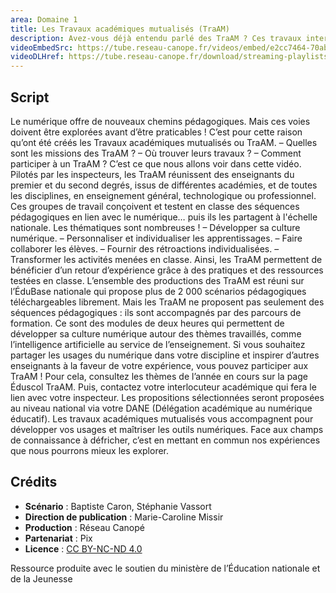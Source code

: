 ```yaml
---
area: Domaine 1
title: Les Travaux académiques mutualisés (TraAM)
description: Avez-vous déjà entendu parlé des TraAM ? Ces travaux inter-académiques menés par des enseignants du premier et du second degré abordent des thèmes émergents du numérique éducatif et proposent des scénarios pédagogiques associés. Plus de détails dans cette vidéo !
videoEmbedSrc: https://tube.reseau-canope.fr/videos/embed/e2cc7464-70ab-4f8c-a069-5112c2896477
videoDLHref: https://tube.reseau-canope.fr/download/streaming-playlists/hls/videos/e2cc7464-70ab-4f8c-a069-5112c2896477-1080-fragmented.mp4
---
```


## Script

Le numérique offre de nouveaux chemins pédagogiques. Mais ces voies doivent être explorées avant d’être praticables ! C’est pour cette raison qu’ont été créés les Travaux académiques mutualisés ou TraAM.
– Quelles sont les missions des TraAM ?
– Où trouver leurs travaux ?
– Comment participer à un TraAM ?
C’est ce que nous allons voir dans cette vidéo.
Pilotés par les inspecteurs, les TraAM réunissent des enseignants du premier et du second degrés, issus de différentes académies, et de toutes les disciplines, en enseignement général, technologique ou professionnel. Ces groupes de travail conçoivent et testent en classe des séquences pédagogiques en lien avec le numérique… puis ils les partagent à l'échelle nationale.
Les thématiques sont nombreuses !
– Développer sa culture numérique.
– Personnaliser et individualiser les apprentissages.
– Faire collaborer les élèves.
– Fournir des rétroactions individualisées.
– Transformer les activités menées en classe.
Ainsi, les TraAM permettent de bénéficier d’un retour d’expérience grâce à des pratiques et des ressources testées en classe.
L’ensemble des productions des TraAM est réuni sur l’ÉduBase nationale qui propose plus de 2 000 scénarios pédagogiques téléchargeables librement.
Mais les TraAM ne proposent pas seulement des séquences pédagogiques : ils sont accompagnés par des parcours de formation. Ce sont des modules de deux heures qui permettent de développer sa culture numérique autour des thèmes travaillés, comme l’intelligence artificielle au service de l’enseignement.
Si vous souhaitez partager les usages du numérique dans votre discipline et inspirer d’autres enseignants à la faveur de votre expérience, vous pouvez participer aux TraAM ! Pour cela, consultez les thèmes de l’année en cours sur la page Éduscol TraAM. Puis, contactez votre interlocuteur académique qui fera le lien avec votre inspecteur. Les propositions sélectionnées seront proposées au niveau national via votre DANE (Délégation académique au numérique éducatif).
Les travaux académiques mutualisés vous accompagnent pour développer vos usages
et maîtriser les outils numériques.
Face aux champs de connaissance à défricher, c’est en mettant en commun nos expériences que nous pourrons mieux les explorer.

## Crédits

- **Scénario** : Baptiste Caron, Stéphanie Vassort
- **Direction de publication** : Marie-Caroline Missir
- **Production** : Réseau Canopé
- **Partenariat** : Pix
- **Licence** : [CC BY-NC-ND 4.0](https://creativecommons.org/licenses/by-nc-nd/4.0/deed.fr)

Ressource produite avec le soutien du ministère de l’Éducation nationale et de la Jeunesse
